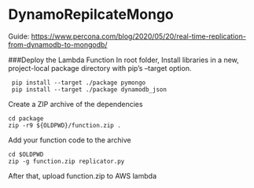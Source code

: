 # DynamoRepilcateMongo
Guide: https://www.percona.com/blog/2020/05/20/real-time-replication-from-dynamodb-to-mongodb/

###Deploy the Lambda Function
In root folder, Install libraries in a new, project-local package directory with pip’s –target option.
```
 pip install --target ./package pymongo
 pip install --target ./package dynamodb_json
```

Create a ZIP archive of the dependencies
```
cd package
zip -r9 ${OLDPWD}/function.zip .
```

Add your function code to the archive
```
cd $OLDPWD
zip -g function.zip replicator.py
```
After that, upload function.zip to AWS lambda

